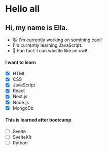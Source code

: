 # Hello all

## Hi, my name is Ella.


 - :cat: I'm currently working on somthing cool!
 - I'm currently learning JavaScript.
 - :loudspeaker: Fun fact: I can whistle like an owl!
 

#### I want to learn
- [x] HTML
- [x] CSS
- [x] JavaScript
- [x] React
- [x] Next.js
- [x] Node.js
- [x] MongoDb

#### This is learned after bootcamp
- [ ] Svelte
- [ ] SvelteKit
- [ ] Python
